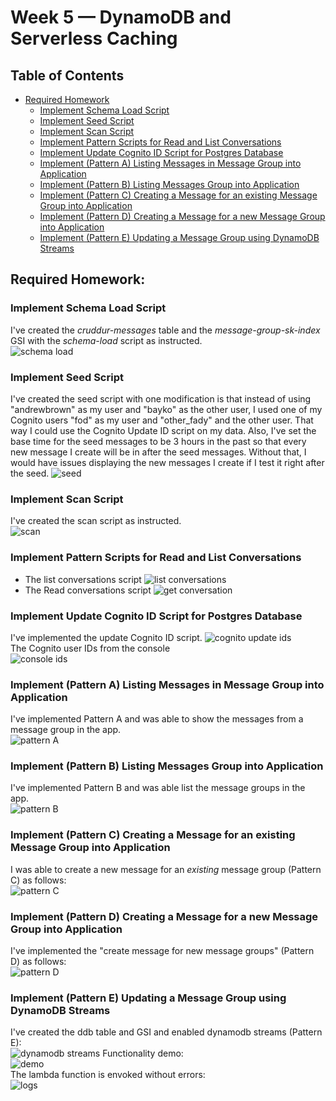# Week 5 — DynamoDB and Serverless Caching

## Table of Contents

- [Required Homework](#required-homework)
  - [Implement Schema Load Script](#implement-schema-load-script)
  - [Implement Seed Script](#implement-seed-script)
  - [Implement Scan Script](#implement-scan-script)
  - [Implement Pattern Scripts for Read and List Conversations](#implement-pattern-scripts-for-read-and-list-conversations)
  - [Implement Update Cognito ID Script for Postgres Database](#implement-update-cognito-id-script-for-postgres-database)
  - [Implement (Pattern A) Listing Messages in Message Group into Application](#implement-pattern-a-listing-messages-in-message-group-into-application)
  - [Implement (Pattern B) Listing Messages Group into Application](#implement-pattern-b-listing-messages-group-into-application)
  - [Implement (Pattern C) Creating a Message for an existing Message Group into Application](#implement-pattern-c-creating-a-message-for-an-existing-message-group-into-application)
  - [Implement (Pattern D) Creating a Message for a new Message Group into Application](#implement-pattern-d-creating-a-message-for-a-new-message-group-into-application)
  - [Implement (Pattern E) Updating a Message Group using DynamoDB Streams](#implement-pattern-e-updating-a-message-group-using-dynamodb-streams)

## Required Homework:

### Implement Schema Load Script

I've created the _cruddur-messages_ table and the _message-group-sk-index_ GSI with the _schema-load_ script as instructed.  
![schema load](assests/week05/hwrq-0101-schema-load.gif)

### Implement Seed Script

I've created the seed script with one modification is that instead of using "andrewbrown" as my user and "bayko" as the other user, I used one of my Cognito users "fod" as my user and "other_fady" and the other user. That way I could use the Cognito Update ID script on my data. Also, I've set the base time for the seed messages to be 3 hours in the past so that every new message I create will be in after the seed messages. Without that, I would have issues displaying the new messages I create if I test it right after the seed.
![seed](assests/week05/hwrq-0201-seed.gif)

### Implement Scan Script

I've created the scan script as instructed.  
![scan](assests/week05/hwrq-0301-scan.gif)

### Implement Pattern Scripts for Read and List Conversations

- The list conversations script
  ![list conversations](assests/week05/hwrq-0401-list-conversasions.gif)
- The Read conversations script
  ![get conversation](assests/week05/hwrq-0402-get-conversasion.gif)

### Implement Update Cognito ID Script for Postgres Database

I've implemented the update Cognito ID script.
![cognito update ids](assests/week05/hwrq-0501-update-cognito-id.gif)  
The Cognito user IDs from the console  
![console ids](assests/week05/hwrq-0502-cognito-users.png)

### Implement (Pattern A) Listing Messages in Message Group into Application

I've implemented Pattern A and was able to show the messages from a message group in the app.  
![pattern A](assests/week05/hwrq-0601-list-messages.gif)

### Implement (Pattern B) Listing Messages Group into Application

I've implemented Pattern B and was able list the message groups in the app.  
![pattern B](assests/week05/hwrq-0701-list-message-groups.gif)

### Implement (Pattern C) Creating a Message for an existing Message Group into Application

I was able to create a new message for an _existing_ message group (Pattern C) as follows:  
![pattern C](assests/week05/hwrq-0801-create-for-existing.gif)

### Implement (Pattern D) Creating a Message for a new Message Group into Application

I've implemented the "create message for new message groups" (Pattern D) as follows:  
![pattern D](assests/week05/hwrq-0901-create-for-new.gif)

### Implement (Pattern E) Updating a Message Group using DynamoDB Streams

I've created the ddb table and GSI and enabled dynamodb streams (Pattern E):  
![dynamodb streams](assests/week05/hwrq-1001-ddb-streams.png)
Functionality demo:  
![demo](assests/week05/hwrq-1002-stream-demo.gif)  
The lambda function is envoked without errors:  
![logs](assests/week05/hwrq-1003-stream-lambda-logs.gif)
